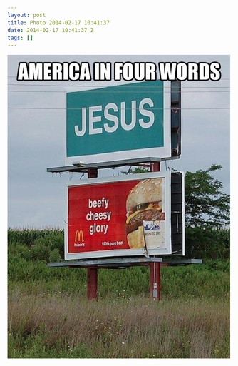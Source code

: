 ```yaml
---
layout: post
title: Photo 2014-02-17 10:41:37
date: 2014-02-17 10:41:37 Z
tags: []
---
```

![](/media/2014/02/76945382469.jpg)
